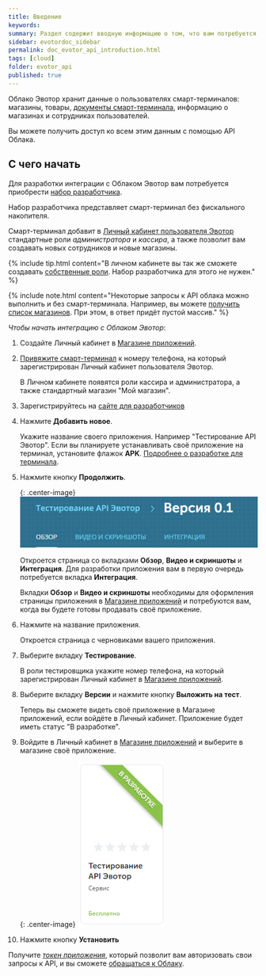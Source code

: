 ```yaml
---
title: Введение
keywords:
summary: Раздел содержит вводную информацию о том, что вам потребуется, чтобы начать использовать API Облака Эвотор.
sidebar: evotordoc_sidebar
permalink: doc_evotor_api_introduction.html
tags: [cloud]
folder: evotor_api
published: true
---
```


Облако Эвотор хранит данные о пользователях смарт-терминалов: магазины, товары, [документы смарт-терминала](./doc_smart_terminal_documents.html), информацию о магазинах и сотрудниках пользователей.

Вы можете получить доступ ко всем этим данным с помощью API Облака.

## С чего начать

Для разработки интеграции с Облаком Эвотор вам потребуется приобрести [набор разработчика](https://dev.evotor.ru/#/store/buy_terminal).

Набор разработчика представляет смарт-терминал без фискального накопителя.

Смарт-терминал добавит в [Личный кабинет пользователя Эвотор](https://market.evotor.ru/#/store/auth/login) стандартные роли *администратора* и *кассира*, а также позволит вам создавать новых сотрудников и новые магазины.

{% include tip.html content="В личном кабинете вы так же сможете создавать [собственные роли](./doc_app_grants.html). Набор разработчика для этого не нужен." %}

{% include note.html content="Некоторые запросы к API облака можно выполнить и без смарт-терминала. Например, вы можете [получить список магазинов](./doc_example_calls.html#getStores). При этом, в ответ придёт пустой массив." %}

*Чтобы начать интеграцию с Облаком Эвотор*:

1. Создайте Личный кабинет в [Магазине приложений](https://market.evotor.ru/#/store/auth/login).
2. [Привяжите смарт-терминал](http://wiki.evotor.ru/home/vvedenie/pervyj-zapusk) к номеру телефона, на который зарегистрирован Личный кабинет пользователя Эвотор.

   В Личном кабинете появятся роли кассира и администратора, а также стандартный магазин "Мой магазин".

3. Зарегистрируйтесь на [сайте для разработчиков](https://developer.evotor.ru)
4. Нажмите **Добавить новое**.

   Укажите название своего приложения. Например "Тестирование API Эвотор". Если вы планируете устанавливать своё приложение на терминал, установите флажок **APK**. [Подробнее о разработке для терминала](./doc_java_integration_library_connection.html).

5. Нажмите кнопку **Продолжить**.

   {: .center-image}
   ![](./images/app_creation.png)

   Откроется страница со вкладками **Обзор**, **Видео и скриншоты** и **Интеграция**. Для разработки приложения вам в первую очередь потребуется вкладка **Интеграция**.
   <!-- [Подробное описание опций вкладки **Интеграция**](./ссылка на обзор вкладки интеграция). -->

   Вкладки **Обзор** и **Видео и скриншоты** необходимы для оформления страницы приложения в [Магазине приложений](https://market.evotor.ru/#/store/apps) и потребуются вам, когда вы будете готовы продавать своё приложение.

6. Нажмите на название приложения.

   Откроется страница с черновиками вашего приложения.

7. Выберите вкладку **Тестирование**.

   В роли тестировщика укажите номер телефона, на который зарегистрирован Личный кабинет в [Магазине приложений](https://market.evotor.ru/#/store/auth/login).

8. Выберите вкладку **Версии** и нажмите кнопку **Выложить на тест**.

   Теперь вы сможете видеть своё приложение в Магазине приложений, если войдёте в Личный кабинет. Приложение будет иметь статус "В разработке".

9. Войдите в Личный кабинет в [Магазине приложений](https://market.evotor.ru/#/store/auth/login) и выберите в магазине своё приложение.

   {: .center-image}
   ![](./images/app_creation1.png)

10. Нажмите кнопку **Установить**

Получите [*токен приложения*](./doc_authorization.html), который позволит вам авторизовать свои запросы к API, и вы сможете [обращаться к Облаку](./doc_example_calls.html#evotorApi).
